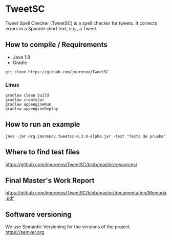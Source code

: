 # TweetSC
Tweet Spell Checker (TweetSC) is a spell checker for tweets. It corrects errors in a Spanish short text, e.g., a Tweet.

## How to compile / Requirements

- Java 1.8
- Gradle

```
git clone https://github.com/jmorenov/TweetSC
```

### Linux
```
gradlew clean build
gradlew createJar
gradlew appengineRun
gradlew appengineDeploy
```

## How to run an example
```
java -jar org.jmorenov.tweetsc-0.3.0-alpha.jar -text "Texto de prueba"
```

## Where to find test files

https://github.com/jmorenov/TweetSC/blob/master/resources/

## Final Master's Work Report

https://github.com/jmorenov/TweetSC/blob/master/documentation/Memoria.pdf

## Software versioning

We use Semantic Versioning for the versions of the project. https://semver.org